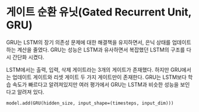 # 게이트 순환 유닛(Gated Recurrent Unit, GRU)

GRU는 LSTM의 장기 의존성 문제에 대한 해결책을 유지하면서, 은닉 상태를 업데이트하는 계산을 줄였다. GRU는 성능은 LSTM과 유사하면서 복잡했던 LSTM의 구조를 다시 간단화 시켰다.

LSTM에서는 출력, 입력, 삭제 게이트라는 3개의 게이트가 존재했다. 하지만 GRU에서는 업데이트 게이트와 리셋 게이트 두 가지 게이트만이 존재한다. GRU는 LSTM보다 학습 속도가 빠르다고 알려져있지만 여러 평가에서 GRU는 LSTM과 비슷한 성능을 보인다고 알려져 있다.

```
model.add(GRU(hidden_size, input_shape=(timesteps, input_dim)))
```
